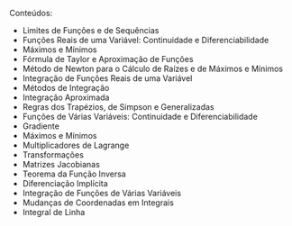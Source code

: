 Conteúdos:

- Limites de Funções e de Sequências
- Funções Reais de uma Variável: Continuidade e Diferenciabilidade
- Máximos e Mínimos
- Fórmula de Taylor e Aproximação de Funções
- Método de Newton para o Cálculo de Raízes e de Máximos e Mínimos
- Integração de Funções Reais de uma Variável
- Métodos de Integração
- Integração Aproximada
- Regras dos Trapézios, de Simpson e Generalizadas
- Funções de Várias Variáveis: Continuidade e Diferenciabilidade
- Gradiente
- Máximos e Mínimos
- Multiplicadores de Lagrange
- Transformações
- Matrizes Jacobianas
- Teorema da Função Inversa
- Diferenciação Implícita
- Integração de Funções de Várias Variáveis
- Mudanças de Coordenadas em Integrais
- Integral de Linha
